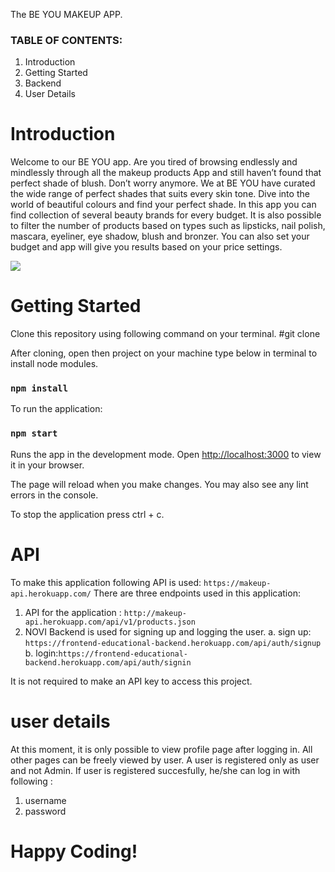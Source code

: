 The BE YOU MAKEUP APP.

### TABLE OF CONTENTS:
1. Introduction
2. Getting Started
3. Backend
4. User Details


# Introduction
Welcome to our BE YOU app. Are you tired of browsing endlessly and mindlessly through all the makeup products App and  still haven’t found that perfect shade of blush. Don’t worry anymore. We at BE YOU have curated the wide range of perfect shades that suits every skin tone. Dive into the world of beautiful colours and find your perfect shade. In this app you can find collection of several beauty brands for every budget. It is also possible to filter the number of products based on types such as lipsticks, nail polish, mascara, eyeliner, eye shadow, blush and bronzer. You can also set your budget and app will give you results based on your price settings.

<img src="C:\Users\rohit\Desktop\NOVI projects\REACT-homework\eindopdracht\src\assets\screenshots\2023-02-13.png"/>

# Getting Started
Clone this repository using following command on your terminal.
#git clone

After cloning, open then project on your machine type below in terminal to install node modules.
### `npm install`

To run the application:
### `npm start`

Runs the app in the development mode.
Open [http://localhost:3000](http://localhost:3000) to view it in your browser.

The page will reload when you make changes.
You may also see any lint errors in the console.

To stop the application press ctrl + c.

# API
To make this application following API is used:
`https://makeup-api.herokuapp.com/`
There are three endpoints used in this application:
1. API for the application : `http://makeup-api.herokuapp.com/api/v1/products.json`
2. NOVI Backend is used for signing up and logging the user.
a. sign up: `https://frontend-educational-backend.herokuapp.com/api/auth/signup`
b. login:`https://frontend-educational-backend.herokuapp.com/api/auth/signin`

It is not required to make an API key to access this project.

# user details
At this moment, it is only possible to view profile page after logging in. All other pages can be freely viewed by user. A user is registered only as user and not Admin.
If user is registered succesfully, he/she can log in with following :
1. username
2. password

# Happy Coding!


